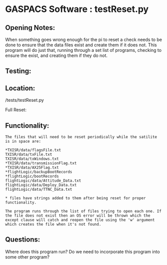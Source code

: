 GASPACS Software : testReset.py
==
Opening Notes:
--
When something goes wrong enough for the pi to reset a check needs to be done to ensure that the data files exist and create them if it does not. This program will do just that, running through a set list of programs, checking to ensure the exist, and creating them if they do not. 

Testing:
--
Location: 
--
/tests/testReset.py

Full Reset:

Functionality:
--
    The files that will need to be reset periodically while the satilite is in space are:

    *TXISR/data/flagsFile.txt
    TXISR/data/txFile.txt
    TXISR/data/txWindows.txt
    *TXISR/data/transmissionFlag.txt 
    *TXISR/data/AX25Flag.txt
    *flightLogic/backupBootRecords
    *flightLogic/bootRecords
    flightLogic/data/Attitude_Data.txt
    flightLogic/data/Deploy_Data.txt
    flightLogic/data/TTNC_Data.txt

    * files have strings added to them after being reset for proper functionality.

    The program runs through the list of files trying to open each one. If the file does not exist then an OS error will be thrown which the except clause will catch and reopen the file using the 'w' argument which creates the file when it's not found.

Questions:
--
Where does this program run?
Do we need to incorporate this program into some other program?